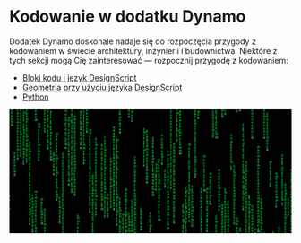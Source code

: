 # Kodowanie w dodatku Dynamo

Dodatek Dynamo doskonale nadaje się do rozpoczęcia przygody z kodowaniem w świecie architektury, inżynierii i budownictwa. Niektóre z tych sekcji mogą Cię zainteresować — rozpocznij przygodę z kodowaniem:

* [Bloki kodu i język DesignScript](8-1\_code-blocks-and-design-script/)
* [Geometria przy użyciu języka DesignScript](8-2\_geometry-with-design-script/)
* [Python](8-3\_python/)

![](./images/image(17).png)
